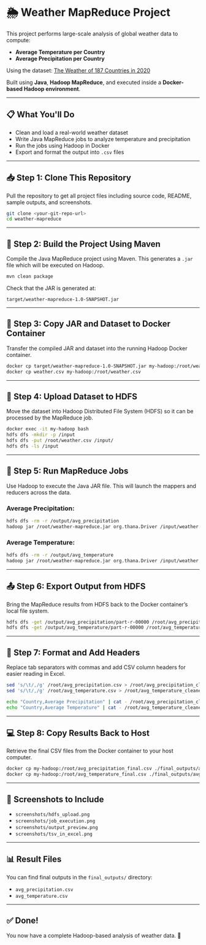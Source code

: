 # 🌦️ Weather MapReduce Project

This project performs large-scale analysis of global weather data to compute:
- **Average Temperature per Country**
- **Average Precipitation per Country**

Using the dataset: [The Weather of 187 Countries in 2020](https://www.kaggle.com/datasets/amirhoseinsedaghati/the-weather-of-187-countries-in-2020)

Built using **Java**, **Hadoop MapReduce**, and executed inside a **Docker-based Hadoop environment**.

---

## 📋 What You'll Do

- Clean and load a real-world weather dataset
- Write Java MapReduce jobs to analyze temperature and precipitation
- Run the jobs using Hadoop in Docker
- Export and format the output into `.csv` files

---

## 📥 Step 1: Clone This Repository

Pull the repository to get all project files including source code, README, sample outputs, and screenshots.

```bash
git clone <your-git-repo-url>
cd weather-mapreduce
```

---

## 🧱 Step 2: Build the Project Using Maven

Compile the Java MapReduce project using Maven. This generates a `.jar` file which will be executed on Hadoop.

```bash
mvn clean package
```

Check that the JAR is generated at:
```
target/weather-mapreduce-1.0-SNAPSHOT.jar
```

---

## 🐳 Step 3: Copy JAR and Dataset to Docker Container

Transfer the compiled JAR and dataset into the running Hadoop Docker container.

```bash
docker cp target/weather-mapreduce-1.0-SNAPSHOT.jar my-hadoop:/root/weather-mapreduce.jar
docker cp weather.csv my-hadoop:/root/weather.csv
```

---

## 📂 Step 4: Upload Dataset to HDFS

Move the dataset into Hadoop Distributed File System (HDFS) so it can be processed by the MapReduce job.

```bash
docker exec -it my-hadoop bash
hdfs dfs -mkdir -p /input
hdfs dfs -put /root/weather.csv /input/
hdfs dfs -ls /input
```

---

## 🚀 Step 5: Run MapReduce Jobs

Use Hadoop to execute the Java JAR file. This will launch the mappers and reducers across the data.

### Average Precipitation:

```bash
hdfs dfs -rm -r /output/avg_precipitation
hadoop jar /root/weather-mapreduce.jar org.thana.Driver /input/weather.csv /output/avg_precipitation precipitation
```

### Average Temperature:

```bash
hdfs dfs -rm -r /output/avg_temperature
hadoop jar /root/weather-mapreduce.jar org.thana.Driver /input/weather.csv /output/avg_temperature temperature
```

---

## 📤 Step 6: Export Output from HDFS

Bring the MapReduce results from HDFS back to the Docker container’s local file system.

```bash
hdfs dfs -get /output/avg_precipitation/part-r-00000 /root/avg_precipitation.csv
hdfs dfs -get /output/avg_temperature/part-r-00000 /root/avg_temperature.csv
```

---

## 🔁 Step 7: Format and Add Headers

Replace tab separators with commas and add CSV column headers for easier reading in Excel.

```bash
sed 's/\t/,/g' /root/avg_precipitation.csv > /root/avg_precipitation_cleaned.csv
sed 's/\t/,/g' /root/avg_temperature.csv > /root/avg_temperature_cleaned.csv

echo "Country,Average Precipitation" | cat - /root/avg_precipitation_cleaned.csv > /root/avg_precipitation_final.csv
echo "Country,Average Temperature" | cat - /root/avg_temperature_cleaned.csv > /root/avg_temperature_final.csv
```

---

## 💻 Step 8: Copy Results Back to Host

Retrieve the final CSV files from the Docker container to your host computer.

```bash
docker cp my-hadoop:/root/avg_precipitation_final.csv ./final_outputs/avg_precipitation.csv
docker cp my-hadoop:/root/avg_temperature_final.csv ./final_outputs/avg_temperature.csv
```

---

## 📸 Screenshots to Include

- `screenshots/hdfs_upload.png`
- `screenshots/job_execution.png`
- `screenshots/output_preview.png`
- `screenshots/tsv_in_excel.png`

---

## 📊 Result Files

You can find final outputs in the `final_outputs/` directory:
- `avg_precipitation.csv`
- `avg_temperature.csv`

---

## ✅ Done!

You now have a complete Hadoop-based analysis of weather data. 🎉